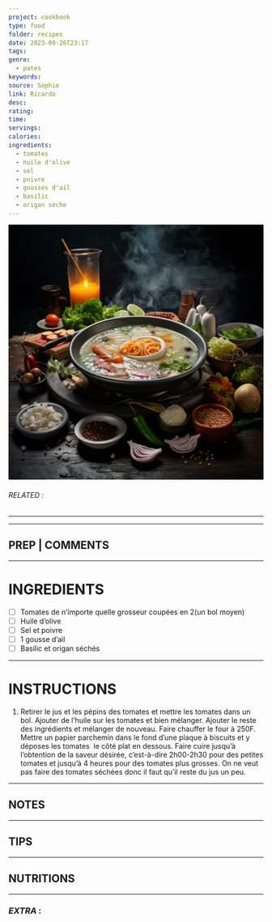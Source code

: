 ```yaml
---
project: cookbook
type: food
folder: recipes
date: 2023-09-26T23:17
tags: 
genre:
  - pates
keywords: 
source: Sophie
link: Ricardo
desc: 
rating: 
time: 
servings: 
calories: 
ingredients:
  - tomates
  - huile d'olive
  - sel
  - poivre
  - gousses d'ail
  - basilic
  - origan seche
---
```


![IMAGE](_default.png)

###### *RELATED* : 
---


---
## PREP | COMMENTS



---
# INGREDIENTS

- [ ] Tomates de n’importe quelle grosseur coupées en 2(un bol moyen)
- [ ] Huile d’olive
- [ ] Sel et poivre
- [ ] 1 gousse d’ail
- [ ] Basilic et origan séchés

---
# INSTRUCTIONS

1. Retirer le jus et les pépins des tomates et mettre les tomates dans un bol. Ajouter de l’huile sur les tomates et bien mélanger. Ajouter le reste des ingrédients et mélanger de nouveau. Faire chauffer le four à 250F. Mettre un papier parchemin dans le fond d’une plaque à biscuits et y déposes les tomates  le côté plat en dessous. Faire cuire jusqu’à l’obtention de la saveur désirée, c’est-à-dire 2h00-2h30 pour des petites tomates et jusqu’à 4 heures pour des tomates plus grosses. On ne veut pas faire des tomates séchées donc il faut qu’il reste du jus un peu.

---
## NOTES



---
## TIPS



---
## NUTRITIONS



---
### *EXTRA* :



